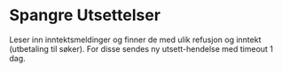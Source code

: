 # Spangre Utsettelser

Leser inn inntektsmeldinger og finner de med ulik refusjon og inntekt (utbetaling til søker). For disse sendes ny utsett-hendelse med timeout 1 dag.
